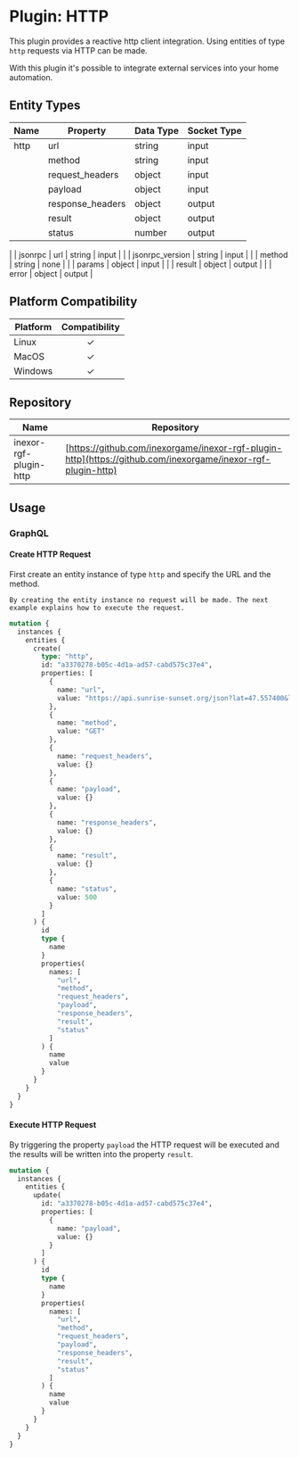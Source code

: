 # Plugin: HTTP

This plugin provides a reactive http client integration. Using entities of type `http` requests via HTTP can be made.

With this plugin it's possible to integrate external services into your home automation.

## Entity Types

| Name    | Property         | Data Type | Socket Type |
|---------|------------------|-----------|-------------|
| http    | url              | string    | input       |
|         | method           | string    | input       |
|         | request_headers  | object    | input       |
|         | payload          | object    | input       |
|         | response_headers | object    | output      |
|         | result           | object    | output      |
|         | status           | number    | output      |
|
| jsonrpc | url              | string    | input       |
|         | jsonrpc_version  | string    | input       |
|         | method           | string    | none        |
|         | params           | object    | input       |
|         | result           | object    | output      |
|         | error            | object    | output      |

## Platform Compatibility

| Platform | Compatibility |
|----------|:-------------:|
| Linux    |       ✓       |
| MacOS    |       ✓       |
| Windows  |       ✓       |

## Repository

| Name                   | Repository                                                                                                   |
|------------------------|--------------------------------------------------------------------------------------------------------------|
| inexor-rgf-plugin-http | [https://github.com/inexorgame/inexor-rgf-plugin-http](https://github.com/inexorgame/inexor-rgf-plugin-http) |

## Usage

### GraphQL

#### Create HTTP Request

First create an entity instance of type `http` and specify the URL and the method. 

```admonish tip "How to execute the HTTP Request"
By creating the entity instance no request will be made. The next example explains how to execute the request.
```

```graphql
mutation {
  instances {
    entities {
      create(
        type: "http",
        id: "a3370278-b05c-4d1a-ad57-cabd575c37e4",
        properties: [
          {
            name: "url",
            value: "https://api.sunrise-sunset.org/json?lat=47.557400&lng=9.707209&formatted=0"
          },
          {
            name: "method",
            value: "GET"
          },
          {
            name: "request_headers",
            value: {}
          },
          {
            name: "payload",
            value: {}
          },
          {
            name: "response_headers",
            value: {}
          },
          {
            name: "result",
            value: {}
          },
          {
            name: "status",
            value: 500
          }
        ]
      ) {
        id
        type {
          name
        }
        properties(
          names: [
            "url",
            "method",
            "request_headers",
            "payload",
            "response_headers",
            "result",
            "status"
          ]
        ) {
          name
          value
        }
      }
    }
  }
}
```

#### Execute HTTP Request

By triggering the property `payload` the HTTP request will be executed and the results will be written into the
property `result`.

```graphql
mutation {
  instances {
    entities {
      update(
        id: "a3370278-b05c-4d1a-ad57-cabd575c37e4",
        properties: [
          {
            name: "payload",
            value: {}
          }
        ]
      ) {
        id
        type {
          name
        }
        properties(
          names: [
            "url",
            "method",
            "request_headers",
            "payload",
            "response_headers",
            "result",
            "status"
          ]
        ) {
          name
          value
        }
      }
    }
  }
}
```
